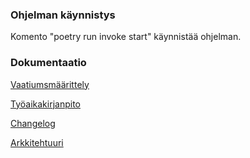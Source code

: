 ### Ohjelman käynnistys

Komento "poetry run invoke start" käynnistää ohjelman.

### Dokumentaatio

[Vaatiumsmäärittely](https://github.com/cianci0/ot-harjoitustyo/blob/master/ohte-pong/dokumentaatio/vaatimusmaarittely.md)

[Työaikakirjanpito](https://github.com/cianci0/ot-harjoitustyo/blob/master/ohte-pong/dokumentaatio/tyoaikakirjanpito.md)

[Changelog](https://github.com/cianci0/ot-harjoitustyo/blob/master/ohte-pong/dokumentaatio/changelog.md)

[Arkkitehtuuri](https://github.com/cianci0/ot-harjoitustyo/blob/master/ohte-pong/dokumentaatio/arkkitehtuuri.md)
